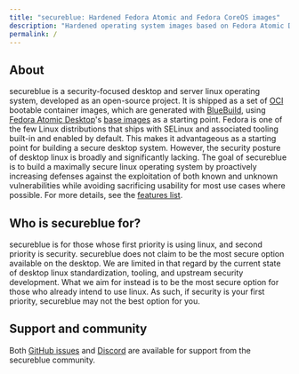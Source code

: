 ```yaml
---
title: "secureblue: Hardened Fedora Atomic and Fedora CoreOS images"
description: "Hardened operating system images based on Fedora Atomic Desktop and Fedora CoreOS"
permalink: /
---
```


## About

secureblue is a security-focused desktop and server linux operating system, developed as an open-source project. It is shipped as a set of [OCI](https://en.wikipedia.org/wiki/Open_Container_Initiative) bootable container images, which are generated with [BlueBuild](https://blue-build.org/), using [Fedora Atomic Desktop](https://fedoraproject.org/atomic-desktops/)'s [base images](https://pagure.io/workstation-ostree-config) as a starting point. Fedora is one of the few Linux distributions that ships with SELinux and associated tooling built-in and enabled by default. This makes it advantageous as a starting point for building a secure desktop system. However, the security posture of desktop linux is broadly and significantly lacking. The goal of secureblue is to build a maximally secure linux operating system by proactively increasing defenses against the exploitation of both known and unknown vulnerabilities while avoiding sacrificing usability for most use cases where possible. For more details, see the [features list](/features).

## Who is secureblue for?

secureblue is for those whose first priority is using linux, and second priority is security. secureblue does not claim to be the most secure option available on the desktop. We are limited in that regard by the current state of desktop linux standardization, tooling, and upstream security development. What we aim for instead is to be the most secure option for those who already intend to use linux. As such, if security is your first priority, secureblue may not the best option for you.

## Support and community

Both [GitHub issues](https://github.com/secureblue/secureblue) and [Discord](https://discord.gg/qMTv5cKfbF) are available for support from the secureblue community.
